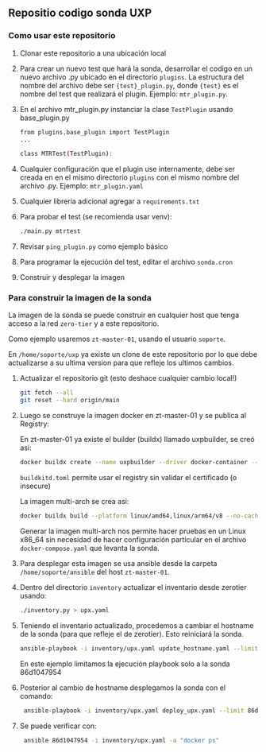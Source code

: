 
## Repositio codigo sonda UXP


### Como usar este repositorio

1. Clonar este repositorio a una ubicación local
2. Para crear un nuevo test que hará la sonda, desarrollar el codigo en un nuevo archivo .py ubicado en el directorio `plugins`. La estructura del nombre del archivo debe ser `{test}_plugin.py`, donde `{test}` es el nombre del test que realizará el plugin. Ejemplo: `mtr_plugin.py`. 
3. En el archivo mtr_plugin.py instanciar la clase `TestPlugin` usando base_plugin.py

    ```sh
    from plugins.base_plugin import TestPlugin
    ...

    class MTRTest(TestPlugin):

    ```
4. Cualquier configuración que el plugin use internamente, debe ser creada en en el mismo directorio `plugins` con el mismo nombre del archivo .py. Ejemplo: `mtr_plugin.yaml`
5. Cualquier libreria adicional agregar a `requirements.txt`
6. Para probar el test (se recomienda usar venv):

    ```sh
    ./main.py mtrtest
    ```
6. Revisar `ping_plugin.py` como ejemplo básico
7. Para programar la ejecución del test, editar el archivo `sonda.cron`
8. Construir y desplegar la imagen

### Para construir la imagen de la sonda 

La imagen de la sonda se puede construir en cualquier host que tenga acceso a la red `zero-tier` y a este repositorio.

Como ejemplo usaremos `zt-master-01`, usando el usuario `soporte`.

En `/home/soporte/uxp` ya existe un clone de este repositorio por lo que debe actualizarse a su ultima version para que refleje los ultimos cambios.

1. Actualizar el repositorio git (esto deshace cualquier cambio local!)

    ```sh
    git fetch --all
    git reset --hard origin/main
    ```

2. Luego se construye la imagen docker en zt-master-01 y se publica al Registry:

    En zt-master-01 ya existe el builder (buildx) llamado uxpbuilder, se creó asi:

    ```sh
    docker buildx create --name uxpbuilder --driver docker-container --config ./buildkitd.toml --use
    ```
    `buildkitd.toml` permite usar el registry sin validar el certificado (o insecure)
    
    La imagen multi-arch se crea asi:
    ```sh
    docker buildx build --platform linux/amd64,linux/arm64/v8 --no-cache -t 172.30.236.20:5000/gss/sonda:last . --push
    ```

    Generar la imagen multi-arch nos permite hacer pruebas en un Linux x86_64 sin necesidad de hacer configuración particular en el archivo `docker-compose.yaml` que levanta la sonda.
    

3. Para desplegar esta imagen se usa ansible desde la carpeta `/home/soporte/ansible` del host `zt-master-01`.
4. Dentro del directorio `inventory` actualizar el inventario desde zerotier usando:

    ```sh
    ./inventory.py > upx.yaml
    ```

5. Teniendo el inventario actualizado, procedemos a cambiar el hostname de la sonda (para que refleje el de zerotier). Esto reiniciará la sonda.

    ```sh
    ansible-playbook -i inventory/upx.yaml update_hostname.yaml --limit 86d1047954
    ```
    En este ejemplo limitamos la ejecución playbook solo a la sonda 86d1047954

6. Posterior al cambio de hostname desplegamos la sonda con el comando:

   ```sh
    ansible-playbook -i inventory/upx.yaml deploy_upx.yaml --limit 86d1047954
    ```
7. Se puede verificar con:

   ```sh
    ansible 86d1047954 -i inventory/upx.yaml -a "docker ps"
   ```

###

